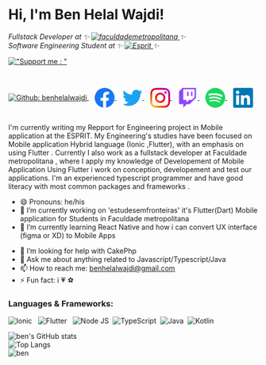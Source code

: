 # Hi, I'm Ben Helal Wajdi! 
<p>
  <em>
      Fullstack Developer at ✨
    <a href="http://www.serdia.com.br/site/">
      <img align="top" src="http://www.serdia.com.br/site/wp-content/themes/serdia/images/logotipo_serdia_1.png" alt="faculdademetropolitana"          height=25 />
    </a>✨
    </br>
    Software Engineering Student at ✨
    <a href="https://esprit.tn/">
      <img align="top" src="https://upload.wikimedia.org/wikipedia/commons/b/b6/Logo_ESPRIT_-_Tunisie.png" alt="Esprit" height=25 />
    </a>✨
  </em>
</p>

[!["Support me : "](https://www.buymeacoffee.com/assets/img/custom_images/orange_img.png)](https://www.buymeacoffee.com/benhelalwaj)

</br>
<p align="left">
  <a href="https://github.com/benhelalwajdi" target="blank"> 
     <img align="center" src="https://w7.pngwing.com/pngs/914/758/png-transparent-github-social-media-computer-icons-logo-android-github-logo-computer-wallpaper-banner-thumbnail.png" alt="Github: benhelalwajdi" height="40" width="40" />
  </a> &nbsp;&nbsp;
  <a href="https://www.facebook.com/ben.hw.3/" target="blank">
    <img align="center" src="https://raw.githubusercontent.com/betoma/betoma/master/assets/facebook.svg" alt="Facebook: /benhelalwajdi" height="40"       width="40" />
  </a> &nbsp;&nbsp;
  <a href="https://twitter.com/HelalWajdi" target="blank"><img align="center" src="https://raw.githubusercontent.com/betoma/betoma/master/assets/twitter.svg" alt="Twitter: @HelalWajdi" height="40" width="40" />
  </a> &nbsp;&nbsp;

  <a href="https://www.instagram.com/wajdibh/" target="blank">
    <img align="center" src="https://raw.githubusercontent.com/betoma/betoma/master/assets/instagram.svg" alt="Instagram: wajdibh" height="40" width="40"     />
  </a> &nbsp;&nbsp;

  <a href="https://www.twitch.tv/wajdi522" target="blank">
    <img align="center" src="https://raw.githubusercontent.com/betoma/betoma/master/assets/twitch.svg" alt="Twitch: ben helal wajdi" height="40" width="40"     />
  </a> &nbsp;&nbsp;
  <a href="https://open.spotify.com/user/wbh52" target="blank"><img align="center" src="https://raw.githubusercontent.com/betoma/betoma/master/assets/spotify.svg" alt="Spotify: Ben helal wajdi" height="40" width="40" />
  </a> &nbsp;&nbsp;
  <a href="https://www.linkedin.com/in/wajdi-ben-helal/" target="blank"><img align="center" src="https://raw.githubusercontent.com/betoma/betoma/master/assets/linkedin.svg" alt="LinkedIn: Ben helal wajdi" height="40" width="40" /></a> &nbsp;&nbsp;


I'm currently writing my Repport for Engineering project in Mobile application at the ESPRIT. 
My Engineering's studies have been focused on Mobile application Hybrid language (Ionic ,Flutter), with an emphasis on using Flutter . 
Currently I also work as a fullstack developer at Faculdade metropolitana , where I apply my knowledge of Developement of Mobile Application Using Flutter i work on conception, developement and test our applications. 
I'm an experienced typescript programmer and have good literacy with most common packages and frameworks . 


- 😄 Pronouns: he/his <br>
- 🔭 I’m currently working on 'estudesemfronteiras' it's Flutter(Dart) Mobile application for Students in Faculdade metropolitana <br>
- 🌱 I’m currently learning React Native and how i can convert UX interface (figma or XD) to Mobile Apps <br>
<!-- 👯 I’m looking to collaborate on ...-->
- 🤔 I’m looking for help with CakePhp <br>
- 💬 Ask me about anything related to Javascript/Typescript/Java <br>
- 📫 How to reach me: benhelalwajdi@gmail.com <br>
- ⚡ Fun fact: i :heartpulse: :soccer:  <br>

### Languages & Frameworks:

<p align="left">
<img src="https://upload.wikimedia.org/wikipedia/commons/thumb/d/d1/Ionic_Logo.svg/1280px-Ionic_Logo.svg.png" alt="Ionic" width="60" height="40"/>&nbsp;&nbsp;
<img src="https://upload.wikimedia.org/wikipedia/commons/thumb/4/44/Google-flutter-logo.svg/2560px-Google-flutter-logo.svg.png" alt="Flutter" height="40"/>&nbsp;&nbsp;
<img src="https://logospng.org/download/node-js/logo-node-js-1024.png" alt="Node JS" height="40"/>&nbsp;&nbsp;<img src="https://upload.wikimedia.org/wikipedia/commons/thumb/4/4c/Typescript_logo_2020.svg/512px-Typescript_logo_2020.svg.png" alt="TypeScript" height="40"/>&nbsp;&nbsp;<img src="https://brandslogos.com/wp-content/uploads/images/large/java-logo-1.png" alt="Java" width="50"/>&nbsp;&nbsp;<img src="https://upload.wikimedia.org/wikipedia/commons/thumb/d/d4/Kotlin_logo.svg/2560px-Kotlin_logo.svg.png" alt="Kotlin" width="80" height="40"/>&nbsp;&nbsp;
  
  
![ben's GitHub stats](https://github-readme-stats.vercel.app/api?username=benhelalwajdi&show_icons=true&theme=radical)</br>
![Top Langs](https://github-readme-stats.vercel.app/api/top-langs/?username=benhelalwajdi)</br>
![ben](https://komarev.com/ghpvc/?username=benhelalwajdi)


